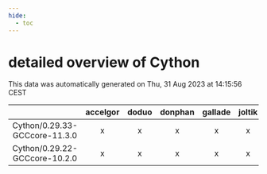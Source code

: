 ```yaml
---
hide:
  - toc
---
```


detailed overview of Cython
===========================


This data was automatically generated on Thu, 31 Aug 2023 at 14:15:56 CEST  

| |accelgor|doduo|donphan|gallade|joltik|skitty|swalot|victini|
| :---: | :---: | :---: | :---: | :---: | :---: | :---: | :---: | :---: |
|Cython/0.29.33-GCCcore-11.3.0|x|x|x|x|x|x|x|x|
|Cython/0.29.22-GCCcore-10.2.0|x|x|x|x|x|x|x|x|
